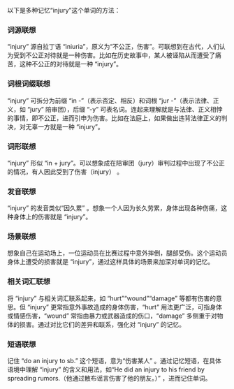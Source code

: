 以下是多种记忆“injury”这个单词的方法：

### 词源联想
“injury” 源自拉丁语 “iniuria”，原义为“不公正，伤害”。可联想到在古代，人们认为受到不公正对待就是一种伤害。比如在历史故事中，某人被诬陷从而遭受了痛苦，这种不公正的对待就是一种 “injury”。

### 词根词缀联想
“injury” 可拆分为前缀 “in -”（表示否定、相反）和词根 “jur -”（表示法律、正义，如 “jury” 陪审团），后缀 “-y” 可表名词。连起来理解就是与法律、正义相悖的事情，即不公正，进而引申为伤害。比如在法庭上，如果做出违背法律正义的判决，对无辜一方就是一种 “injury”。

### 词形联想
“injury” 形似 “in + jury”。可以想象成在陪审团（jury）审判过程中出现了不公正的情况，有人因此受到了伤害（injury） 。

### 发音联想
“injury” 的发音类似“因久累” 。想象一个人因为长久劳累，身体出现各种伤痛，这种身体上的伤害就是 “injury”。 

### 场景联想
想象自己在运动场上，一位运动员在比赛过程中意外摔倒，腿部受伤。这个运动员身体上遭受的损害就是 “injury”，通过这样具体的场景来加深对单词的记忆。 

### 相关词汇联想
将 “injury” 与相关词汇联系起来，如 “hurt”“wound”“damage” 等都有伤害的意思。但 “injury” 更常指意外事故造成的身体伤害，“hurt” 用法更广泛，可指身体或情感伤害，“wound” 常指由暴力或武器造成的伤口，“damage” 多侧重于对物体的损害。通过对比它们的差异和联系，强化对 “injury” 的记忆。

### 短语联想
记住 “do an injury to sb.” 这个短语，意为“伤害某人” 。通过记忆短语，在具体语境中理解 “injury” 的含义和用法，如“He did an injury to his friend by spreading rumors.（他通过散布谣言伤害了他的朋友。）” ，进而记住单词。 